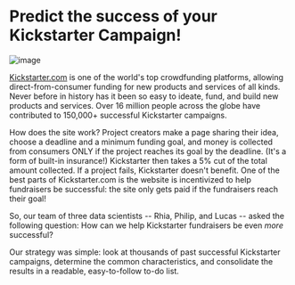 
# Predict the success of your Kickstarter Campaign! 

![image](https://user-images.githubusercontent.com/24326725/123136442-44d62580-d496-11eb-8198-8a80ec62f64e.png)


[Kickstarter.com](https://www.kickstarter.com/) is one of the world's top crowdfunding platforms, allowing direct-from-consumer funding for new products and services of all kinds. Never before in history has it been so easy to ideate, fund, and build new products and services. Over 16 million people across the globe have contributed to 150,000+ successful Kickstarter campaigns. 

How does the site work? Project creators make a page sharing their idea, choose a deadline and a minimum funding goal, and money is collected from consumers ONLY if the project reaches its goal by the deadline. (It's a form of built-in insurance!) Kickstarter then takes a 5% cut of the total amount collected. If a project fails, Kickstarter doesn't benefit. One of the best parts of Kickstarter.com is the website is incentivized to help fundraisers be successful: the site only gets paid if the fundraisers reach their goal!

So, our team of three data scientists -- Rhia, Philip, and Lucas -- asked the following question: How can we help Kickstarter fundraisers be even _more_ successful?

Our strategy was simple: look at thousands of past successful Kickstarter campaigns, determine the common characteristics, and consolidate the results in a readable, easy-to-follow to-do list. 


